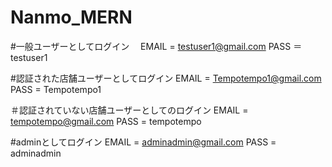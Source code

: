 # Nanmo_MERN

#一般ユーザーとしてログイン　
EMAIL = testuser1@gmail.com
PASS ＝ testuser1

#認証された店舗ユーザーとしてログイン
EMAIL = Tempotempo1@gmail.com
PASS = Tempotempo1

＃認証されていない店舗ユーザーとしてのログイン
EMAIL = tempotempo@gmail.com
PASS = tempotempo

#adminとしてログイン
EMAIL = adminadmin@gmail.com
PASS = adminadmin
